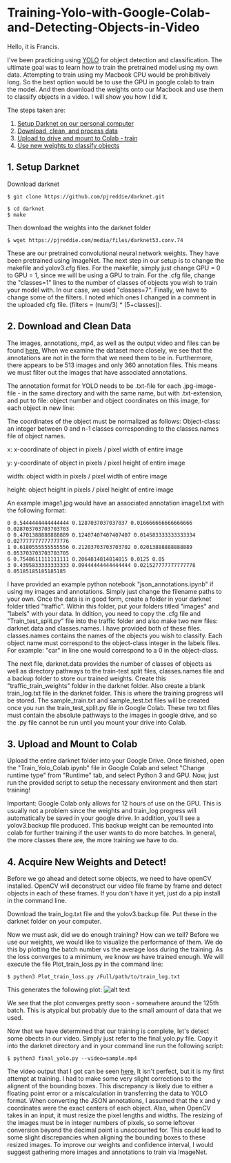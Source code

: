 # Training-Yolo-with-Google-Colab-and-Detecting-Objects-in-Video

Hello, it is Francis.

I've been practicing using [YOLO](https://pjreddie.com/darknet/yolo/) for object detection and classification. The ultimate 
goal was to learn how to train the pretrained model using my own data. Attempting to train using my Macbook CPU would be 
prohibitively long. So the best option would be to use the GPU in google colab to train the model. And then download the 
weights onto our Macbook and use them to classify objects in a video. I will show you how I did it.

The steps taken are:

1. [ Setup Darknet on our personal computer ](#setup)
2. [ Download, clean, and process data ](#clean)
3. [ Upload to drive and mount to Colab - train ](#train)
4. [ Use new weights to classify objects ](#detect)

<a name="setup"></a>
## 1. Setup Darknet

Download darknet
```
$ git clone https://github.com/pjreddie/darknet.git
```
```
$ cd darknet
$ make
```
Then download the weights into the darknet folder
```
$ wget https://pjreddie.com/media/files/darknet53.conv.74
```

These are our pretrained convolutional neural network weights. They have been pretrained using ImageNet.
The next step in our setup is to change the makefile and yolov3.cfg files. For the makefile, simply just change 
GPU = 0 to GPU = 1, since we will be using a GPU to train. For the .cfg file, change the "classes=1" lines to the number
of classes of objects you wish to train your model with. In our case, we used "classes=7". Finally, we have to change some 
of the filters. I noted which ones I changed in a comment in the uploaded cfg file. (filters = (num/3) * (5+classes)).

<a name="clean"></a>
## 2. Download and Clean Data

The images, annotations, mp4, as well as the output video and files can be found [here.](https://drive.google.com/drive/folders/11gPddDkQqm7pukpkgAksrHGJUR2QluEf?usp=sharing)
When we examine the dataset more closely, we see that the annotations are not in the form that we need them to be in. 
Furthermore, there appears to be 513 images and only 360 annotation files. This means we must filter out the images that 
have associated annotations. 

The annotation format for YOLO needs to be .txt-file for each .jpg-image-file - in the same directory and with 
the same name, but with .txt-extension, and put to file: object number and object coordinates on this image, 
for each object in new line: <object-class> <x> <y> <width> <height>

The coordinates of the object must be normalized as follows:
Object-class: an integer between 0 and n-1 classes corresponding to the classes.names file of object names. 

x: x-coordinate of object in pixels / pixel width of entire image

y: y-coordinate of object in pixels / pixel height of entire image

width: object width in pixels / pixel width of entire image

height: object height in pixels / pixel height of entire image

An example image1.jpg would have an associated annotation image1.txt with the following format:

```
0 0.5444444444444444 0.1287037037037037 0.016666666666666666 0.028703703703703703
0 0.4701388888888889 0.12407407407407407 0.014583333333333334 0.027777777777777776
1 0.6180555555555556 0.21203703703703702 0.02013888888888889 0.053703703703703705
6 0.7548611111111111 0.2064814814814815 0.0125 0.05
3 0.4395833333333333 0.09444444444444444 0.021527777777777778 0.05185185185185185
```

I have provided an example python notebook "json_annotations.ipynb" if using my images and annotations.
Simply just change the filename paths to your own. Once the data is in good form, create a folder in your darknet folder titled
"traffic". Within this folder, put your folders titled "images" and "labels" with your data. In ddition, you need to copy 
the .cfg file and "Train_test_split.py" file into the traffic folder and also make two new files: darknet.data and classes.names. 
I have provided both of these files. classes.names contains the names of the objects you wish to classify. Each object name 
must correspond to the object-class integer in the labels files. For example: "car" in line one would correspond to a 0 in 
the object-class. 

The next file, darknet.data provides the number of classes of objects as well as directory pathways to the train-test split 
files, classes.names file and a backup folder to store our trained weights. Create this "traffic_train_weights" folder in 
the darknet folder. Also create a blank train_log.txt file in the darknet folder. This is where the training progress will be 
stored. The sample_train.txt and sample_test.txt files will be created once you run the train_test_split.py file
in Google Colab. These two txt files must contain the absolute pathways to the images in google drive, and so the .py file
cannot be run until you mount your drive into Colab. 

<a name="train"></a>
## 3. Upload and Mount to Colab

Upload the entire darknet folder into your Google Drive. Once finished, open the "Train_Yolo_Colab.ipynb" file in Google
Colab and select "Change runtime type" from "Runtime" tab, and select Python 3 and GPU. Now, just run the provided script to
setup the necessary environment and then start training!

Important: Google Colab only allows for 12 hours of use on the GPU. This is usually not a problem since the weights and 
train_log progress will automatically be saved in your google drive. In addition, you'll see a yolov3.backup file produced.
This backup weight can be remounted into colab for further training if the user wants to do more batches. In general, the more
classes there are, the more training we have to do. 

<a name="detect"></a>
## 4. Acquire New Weights and Detect!

Before we go ahead and detect some objects, we need to have openCV installed. OpenCV will deconstruct our video file frame by 
frame and detect objects in each of these frames. If you don't have it yet, just do a pip install in the command line. 

Download the train_log.txt file and the yolov3.backup file. Put these in the darknet folder on your computer. 

Now we must ask, did we do enough training? How can we tell? Before we use our weights, we would like to visualize the 
performance of them. We do this by plotting the batch number vs the average loss during the training. As the loss converges 
to a minimum, we know we have trained enough. We will execute the file Plot_train_loss.py in the command line:

```
$ python3 Plot_train_loss.py /Full/path/to/train_log.txt
```

This generates the following plot:
![alt text](https://github.com/fkarasek/Training-Yolo-with-Google-Colab-and-Detecting-Objects-in-Video/blob/master/training_loss_plot.png)

We see that the plot converges pretty soon - somewhere around the 125th batch. This is atypical but probably due to the 
small amount of data that we used. 

Now that we have determined that our training is complete, let's detect some obects in our video. Simply just refer to the
final_yolo.py file. Copy it into the darknet directory and in your command line run the following script:

```
$ python3 final_yolo.py --video=sample.mp4
```

The video output that I got can be seen [here.](https://drive.google.com/drive/folders/11gPddDkQqm7pukpkgAksrHGJUR2QluEf?usp=sharing)
It isn't perfect, but it is my first attempt at training. I had to make some very slight corrections to the alignent of 
the bounding boxes. This discrepancy is likely due to either a floating point error or a miscalculation in transferring the 
data to YOLO format. When converting the JSON annotations, I assumed that the x and y coordinates were the exact centers of
each object. 
Also, when OpenCV takes in an input, it must resize the pixel lengths and widths. The resizing of the images must be in 
integer numbers of pixels, so some leftover conversion beyond the decimal point is unaccounted for. This could lead to some
slight discrepancies when aligning the bounding boxes to these resized images. 
To improve our weights and confidence interval, I would suggest gathering more images and annotations to train via ImageNet. 
